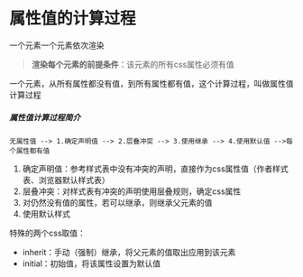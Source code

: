 # 属性值的计算过程

一个元素一个元素依次渲染

> **渲染每个元素的前提条件**：该元素的所有css属性必须有值

一个元素，从所有属性都没有值，到所有属性都有值，这个计算过程，叫做属性值计算过程



##### 属性值计算过程简介

```无属性值 --> 1.确定声明值 --> 2.层叠冲突 --> 3.使用继承 --> 4.使用默认值 -->每个属性都有值```

1. 确定声明值：参考样式表中没有冲突的声明，直接作为css属性值（作者样式表、浏览器默认样式表）
2. 层叠冲突：对样式表有冲突的声明使用层叠规则，确定css属性
3. 对仍然没有值的属性，若可以继承，则继承父元素的值
4. 使用默认样式

特殊的两个css取值：
- inherit：手动（强制）继承，将父元素的值取出应用到该元素
- initial：初始值，将该属性设置为默认值 

